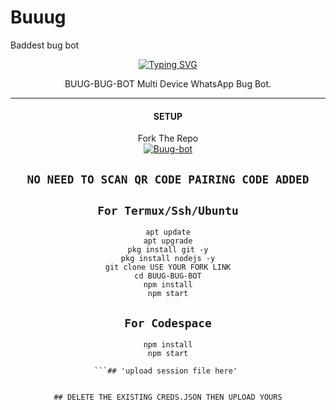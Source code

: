 # Buuug
Baddest bug bot
<div align="center">
<a href="https://git.io/typing-svg"><img src="https://readme-typing-svg.demolab.com?font=Ribeye&size=50&pause=1000&color=F710B1&center=true&width=910&height=100&lines=I'M+BUUG--BUG-BOT;Multi+Device+Whatsapp+Bug+Bot;Coded+By+BUUG-BUG-BOT" alt="Typing SVG" /></a>
  
<p align="center">  
  <a 
    <img src"BUUG-BOT" alt=BUUG-BUG-BOTheight="300" src="https://i.ibb.co/7bPPRQ0/4bf4b7e0b042.jpg">
   
</a> 
    
</p>
<p align="center">
<a 

####  
BUUG-BUG-BOT Multi Device WhatsApp Bug Bot.

***

#### SETUP

 Fork The Repo
    <br>
<a href="https://github.com/Thedeployer101/Buug-bot/fork"><img title="Buug-bot" src="https://img.shields.io/badge/FORK Bot-BOT?color=black&style=for-the-badge&logo=stackshare"></a>

## `NO NEED TO SCAN QR CODE PAIRING CODE ADDED`

## `For Termux/Ssh/Ubuntu`
```
apt update
apt upgrade
pkg install git -y
pkg install nodejs -y
git clone USE YOUR FORK LINK
cd BUUG-BUG-BOT
npm install
npm start

```
## `For Codespace`
```
npm install
npm start

```## 'upload session file here' 


## DELETE THE EXISTING CREDS.JSON THEN UPLOAD YOURS

